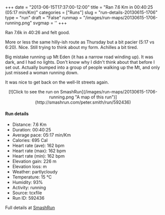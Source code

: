 +++
date = "2013-06-15T17:37:00-12:00"
title = "Ran 7.6 Km in 00:40:25 (05:17 min/Km)"
categories = ["Runs"]
slug = "run-details-20130615-1706"
type = "run"
draft = "False"
runmap = "/images/run-maps/20130615-1706-running.png"
svgmap = '<polyline points="54 5, 55 0, 48 1, 45 2, 39 5, 33 10, 29 26, 14 69, 12 76, 37 82, 42 86, 43 92, 46 95, 64 100, 63 85, 65 74, 69 69, 81 64, 88 67, 85 79, 88 85, 85 89, 77 91, 71 87, 71 83, 76 81, 78 77, 77 74, 79 67, 78 64, 84 61, 81 58, 74 55, 67 48, 62 51, 58 48, 58 45, 65 31, 64 27, 59 21, 60 16, 50 13, 53 6">'
+++

Ran 7.6k in 40:26 and felt good. 

More or less the same hilly-ish route as Thursday but a bit pacier (5:17 vs 6:20). Nice. Still trying to think about my form.  Achilles a bit tired. 

Big mistake running up Mt Eden (it has a narrow road winding up). It was dark, and I had no lights. Don't know why I didn't think about that before I set out. Actually bumped into a group of people walking up the Mt, and only just missed a woman running down. 

It was nice to get back on the well-lit streets again. 



<!--more-->

<center>
[![Click to see the run on SmashRun](/images/run-maps/20130615-1706-running.png "A map of this run")](http://smashrun.com/peter.smith/run/592436)
</center>

#### Run details

* Distance: 7.6 Km
* Duration: 00:40:25
* Average pace: 05:17 min/Km
* Calories: 695 Cal
* Heart rate (ave): 162 bpm
* Heart rate (max): 162 bpm
* Heart rate (min): 162 bpm
* Elevation gain: 226 m
* Elevation loss:  m
* Weather: partlycloudy
* Temperature: 15 &deg;C
* Humidity: 93%
* Activity: running
* Source: tcxfile
* Run ID: 592436

Full details at [SmashRun](http://smashrun.com/peter.smith/run/592436)